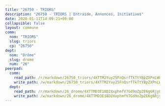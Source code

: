 ```yaml
---
title: "26750 - TRIORS"
description: "26750 - TRIORS | Entraide, Annonces, Initiatives"
date: 2020-01-11T14:09:21+09:00
collapsible: false
layout: commune
comm:
  nom: "TRIORS"
  slug: triors
  cp: "26750"
dept:
  nom: "Drôme"
  slug: drome
  num: "26"
peerpad:
  comm:
    read_path: /r/markdown/26750_triors/4XTTM2Yuy25FnQsrfTkTtYBpZXPnLWW1KVkTjV6tCzeXLhkFE
    write_path: /w/markdown/26750_triors/4XTTM2Yuy25FnQsrfTkTtYBpZXPnLWW1KVkTjV6tCzeXLhkFE-K3TgTdKEQRULopPHjgXUKud2DhzHBUiynYLhZubcLoHtvPWN54RnR4QqF65pKMmN3xVBQiCzR9FNDp6Wm2BYuuovtyLvp5KgoWhw6J5jHaRXDwWKWfxnBw9JqVtkV6F9cCE4V9cx
  dept:
    read_path: /r/markdown/26_drome/4XTTMD3E18D2XxphmfV7Gd9oZp2E6g6Rjy8yoyyuT4SyeeDZv
    write_path: /w/markdown/26_drome/4XTTMD3E18D2XxphmfV7Gd9oZp2E6g6Rjy8yoyyuT4SyeeDZv-K3TgUGX4nG6FnUgVjDeodHJBzD4Z7jTqAJwquijk1LCW8AWc9CAemuRZDQCZC8aha3sgQcHNRUHizJ1bQGiTeNjxAKKxoxsNxcJ7pjGzQ4icP1ftCA9sHED31LddZbCgpf6zkM4Q
---
```


